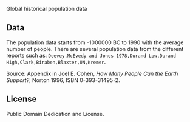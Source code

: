 Global historical population data 

## Data

The population data starts from -1000000 BC to 1990 with the average number of people. 
There are several population data from the different reports such as: `Deevey,McEvedy and Jones 1978,Durand Low,Durand High,Clark,Biraben,Blaxter,UN,Kremer`.


Source: Appendix in Joel E. Cohen, *How Many People Can the Earth Support?*, Norton 1996, ISBN 0-393-31495-2.

## License

Public Domain Dedication and License.

